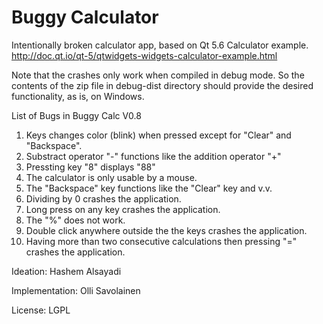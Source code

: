# Buggy Calculator
Intentionally broken calculator app, based on Qt 5.6 Calculator example.
http://doc.qt.io/qt-5/qtwidgets-widgets-calculator-example.html

Note that the crashes only work when compiled in debug mode. 
So the contents of the zip file in debug-dist directory should provide the desired functionality, as is, on Windows.

List of Bugs in Buggy Calc V0.8

1. Keys changes color (blink) when pressed except for "Clear" and "Backspace".
2. Substract operator "-" functions like the addition operator "+"
3. Pressting key "8" displays "88"
4. The calculator is only usable by a mouse.
5. The "Backspace" key functions like the "Clear" key and v.v.   
6. Dividing by 0 crashes the application.
7. Long press on any key crashes the application.
8. The "%" does not work.
9. Double click anywhere outside the the keys crashes the application.
10. Having more than two consecutive calculations then pressing "=" crashes the application.

Ideation: Hashem Alsayadi 

Implementation: Olli Savolainen

License: LGPL
